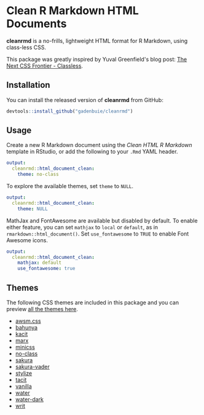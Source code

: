# Clean R Markdown HTML Documents

<!-- badges: start -->
<!-- badges: end -->

**cleanrmd** is a no-frills, lightweight HTML format for R Markdown, using class-less CSS. 

This package was greatly inspired by Yuval Greenfield's blog post: [The Next CSS Frontier - Classless](https://blog.usejournal.com/the-next-css-frontier-classless-5e66f3f25fdd).

## Installation

You can install the released version of **cleanrmd** from GitHub:

``` r
devtools::install_github("gadenbuie/cleanrmd")
```

## Usage

Create a new R Markdown document using the *Clean HTML R Markdown* template in RStudio, or add the following to your `.Rmd` YAML header.

``` yaml
output: 
  cleanrmd::html_document_clean:
    theme: no-class
```

To explore the available themes, set `theme` to `NULL`.

``` yaml
output: 
  cleanrmd::html_document_clean:
    theme: NULL
```

MathJax and FontAwesome are available but disabled by default. To enable either feature, you can set `mathjax` to `local` or `default`, as in `rmarkdown::html_document()`. Set `use_fontawesome` to `TRUE` to enable Font Awesome icons.

``` yaml
output: 
  cleanrmd::html_document_clean:
    mathjax: default
    use_fontawesome: true
```

## Themes

The following CSS themes are included in this package and you can preview [all the themes here](https://gadenbuie.github.io/cleanrmd/index.html).

- [awsm.css](https://igoradamenko.github.io/awsm.css/)
- [bahunya](https://kimeiga.github.io/bahunya/)
- [kacit](https://kimeiga.github.io/kacit/)
- [marx](https://mblode.github.io/marx/)
- [minicss](https://minicss.org/)
- [no-class](https://davidpaulsson.github.io/no-class/)
- [sakura](https://oxal.org/projects/sakura/)
- [sakura-vader](https://oxal.org/projects/sakura/)
- [stylize](https://vasanthv.github.io/stylize.css/)
- [tacit](https://yegor256.github.io/tacit/)
- [vanilla](https://vanillacss.com/)
- [water](https://kognise.github.io/water.css/)
- [water-dark](https://kognise.github.io/water.css/)
- [writ](https://writ.cmcenroe.me/)
